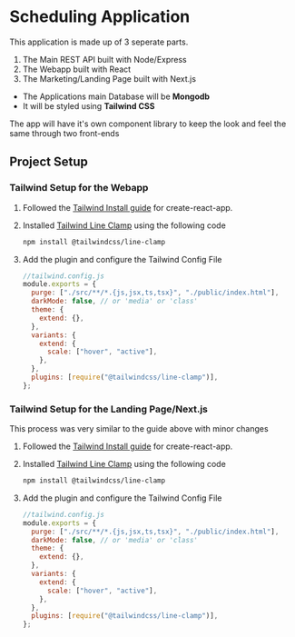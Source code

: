 # Scheduling Application

This application is made up of 3 seperate parts.

1. The Main REST API built with Node/Express
2. The Webapp built with React
3. The Marketing/Landing Page built with Next.js

- The Applications main Database will be <strong>Mongodb</strong>
- It will be styled using <strong>Tailwind CSS</strong>

The app will have it's own component library to keep the look and feel the same through two front-ends

## Project Setup

### Tailwind Setup for the Webapp

1. Followed the [Tailwind Install guide](https://tailwindcss.com/docs/guides/create-react-app) for create-react-app.
2. Installed [Tailwind Line Clamp](https://github.com/tailwindlabs/tailwindcss-line-clamp) using the following code
   ```bash
   npm install @tailwindcss/line-clamp
   ```
3. Add the plugin and configure the Tailwind Config File

   ```js
   //tailwind.config.js
   module.exports = {
     purge: ["./src/**/*.{js,jsx,ts,tsx}", "./public/index.html"],
     darkMode: false, // or 'media' or 'class'
     theme: {
       extend: {},
     },
     variants: {
       extend: {
         scale: ["hover", "active"],
       },
     },
     plugins: [require("@tailwindcss/line-clamp")],
   };
   ```

### Tailwind Setup for the Landing Page/Next.js

This process was very similar to the guide above with minor changes

1. Followed the [Tailwind Install guide](https://tailwindcss.com/docs/guides/nextjs) for create-react-app.

2. Installed [Tailwind Line Clamp](https://github.com/tailwindlabs/tailwindcss-line-clamp) using the following code
   ```bash
   npm install @tailwindcss/line-clamp
   ```
3. Add the plugin and configure the Tailwind Config File

   ```js
   //tailwind.config.js
   module.exports = {
     purge: ["./src/**/*.{js,jsx,ts,tsx}", "./public/index.html"],
     darkMode: false, // or 'media' or 'class'
     theme: {
       extend: {},
     },
     variants: {
       extend: {
         scale: ["hover", "active"],
       },
     },
     plugins: [require("@tailwindcss/line-clamp")],
   };
   ```
